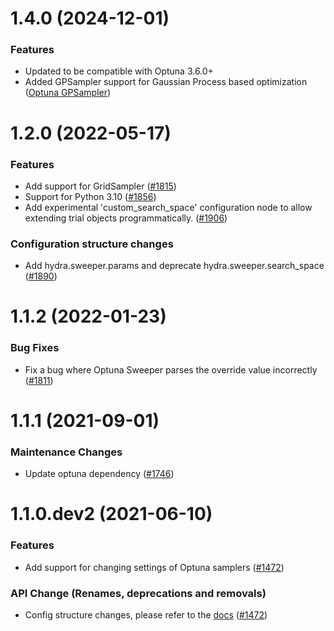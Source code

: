 1.4.0 (2024-12-01)
======================

### Features

- Updated to be compatible with Optuna 3.6.0+
- Added GPSampler support for Gaussian Process based optimization ([Optuna GPSampler](https://optuna.readthedocs.io/en/stable/reference/samplers/generated/optuna.samplers.GPSampler.html))

1.2.0 (2022-05-17)
======================

### Features

- Add support for GridSampler ([#1815](https://github.com/facebookresearch/hydra/issues/1815))
- Support for Python 3.10 ([#1856](https://github.com/facebookresearch/hydra/issues/1856))
- Add experimental 'custom_search_space' configuration node to allow extending trial objects programmatically. ([#1906](https://github.com/facebookresearch/hydra/issues/1906))

### Configuration structure changes

- Add hydra.sweeper.params and deprecate hydra.sweeper.search_space ([#1890](https://github.com/facebookresearch/hydra/issues/1890))


1.1.2 (2022-01-23)
=======================

### Bug Fixes

- Fix a bug where Optuna Sweeper parses the override value incorrectly ([#1811](https://github.com/facebookresearch/hydra/issues/1811))


1.1.1 (2021-09-01)
=======================

### Maintenance Changes

- Update optuna dependency ([#1746](https://github.com/facebookresearch/hydra/issues/1634))


1.1.0.dev2 (2021-06-10)
=======================

### Features

- Add support for changing settings of Optuna samplers ([#1472](https://github.com/facebookresearch/hydra/issues/1472))

### API Change (Renames, deprecations and removals)

- Config structure changes, please refer to the [docs](https://hydra.cc/docs/plugins/optuna_sweeper/) ([#1472](https://github.com/facebookresearch/hydra/issues/1472))
